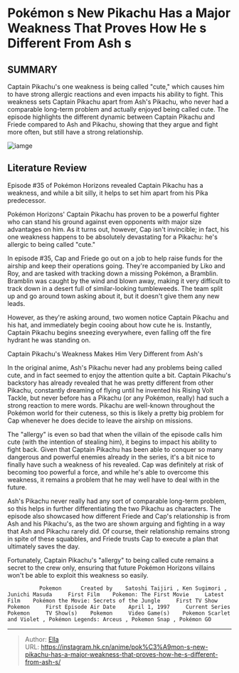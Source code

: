 # Pokémon s New Pikachu Has a Major Weakness That Proves How He s Different From Ash s


## SUMMARY 



  Captain Pikachu&#39;s one weakness is being called &#34;cute,&#34; which causes him to have strong allergic reactions and even impacts his ability to fight.   This weakness sets Captain Pikachu apart from Ash&#39;s Pikachu, who never had a comparable long-term problem and actually enjoyed being called cute.   The episode highlights the different dynamic between Captain Pikachu and Friede compared to Ash and Pikachu, showing that they argue and fight more often, but still have a strong relationship.  

![iamge](https://static1.srcdn.com/wordpress/wp-content/uploads/2024/01/pokemon-horizons-captain-pikachu-cute.jpg)

## Literature Review

Episode #35 of Pokémon Horizons revealed Captain Pikachu has a weakness, and while a bit silly, it helps to set him apart from his Pika predecessor.




Pokémon Horizons&#39; Captain Pikachu has proven to be a powerful fighter who can stand his ground against even opponents with major size advantages on him. As it turns out, however, Cap isn&#39;t invincible; in fact, his one weakness happens to be absolutely devastating for a Pikachu: he&#39;s allergic to being called &#34;cute.&#34;




In episode #35, Cap and Friede go out on a job to help raise funds for the airship and keep their operations going. They&#39;re accompanied by Liko and Roy, and are tasked with tracking down a missing Pokémon, a Bramblin. Bramblin was caught by the wind and blown away, making it very difficult to track down in a desert full of similar-looking tumbleweeds. The team split up and go around town asking about it, but it doesn&#39;t give them any new leads.

          

However, as they&#39;re asking around, two women notice Captain Pikachu and his hat, and immediately begin cooing about how cute he is. Instantly, Captain Pikachu begins sneezing everywhere, even falling off the fire hydrant he was standing on.


 Captain Pikachu&#39;s Weakness Makes Him Very Different from Ash&#39;s 
          




In the original anime, Ash&#39;s Pikachu never had any problems being called cute, and in fact seemed to enjoy the attention quite a bit. Captain Pikachu&#39;s backstory has already revealed that he was pretty different from other Pikachu, constantly dreaming of flying until he invented his Rising Volt Tackle, but never before has a Pikachu (or any Pokémon, really) had such a strong reaction to mere words. Pikachu are well-known throughout the Pokémon world for their cuteness, so this is likely a pretty big problem for Cap whenever he does decide to leave the airship on missions.

The &#34;allergy&#34; is even so bad that when the villain of the episode calls him cute (with the intention of stealing him), it begins to impact his ability to fight back. Given that Captain Pikachu has been able to conquer so many dangerous and powerful enemies already in the series, it&#39;s a bit nice to finally have such a weakness of his revealed. Cap was definitely at risk of becoming too powerful a force, and while he&#39;s able to overcome this weakness, it remains a problem that he may well have to deal with in the future.




Ash&#39;s Pikachu never really had any sort of comparable long-term problem, so this helps in further differentiating the two Pikachu as characters. The episode also showcased how different Friede and Cap&#39;s relationship is from Ash and his Pikachu&#39;s, as the two are shown arguing and fighting in a way that Ash and Pikachu rarely did. Of course, their relationship remains strong in spite of these squabbles, and Friede trusts Cap to execute a plan that ultimately saves the day.

Fortunately, Captain Pikachu&#39;s &#34;allergy&#34; to being called cute remains a secret to the crew only, ensuring that future Pokémon Horizons villains won&#39;t be able to exploit this weakness so easily.

              Pokemon      Created by    Satoshi Taijiri , Ken Sugimori , Junichi Masuda     First Film    Pokemon: The First Movie     Latest Film    Pokémon the Movie: Secrets of the Jungle     First TV Show    Pokemon     First Episode Air Date    April 1, 1997     Current Series    Pokemon     TV Show(s)    Pokemon     Video Game(s)    Pokemon Scarlet and Violet , Pokémon Legends: Arceus , Pokemon Snap , Pokémon GO      


---

> Author: [Ella](https://instagram.hk.cn/)  
> URL: https://instagram.hk.cn/anime/pok%C3%A9mon-s-new-pikachu-has-a-major-weakness-that-proves-how-he-s-different-from-ash-s/  

